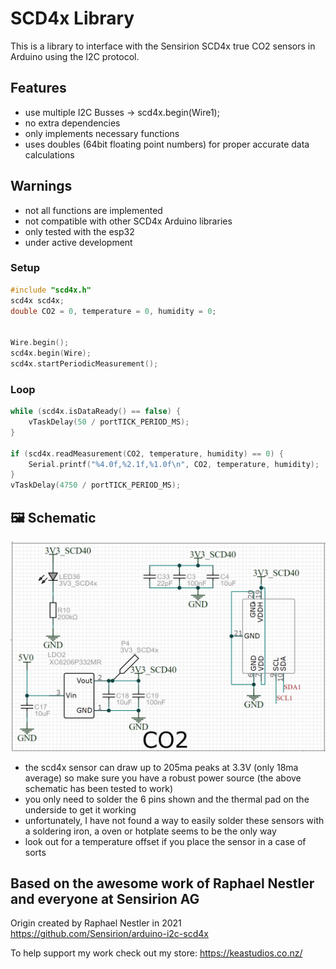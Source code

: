 # SCD4x Library

This is a library to interface with the Sensirion SCD4x true CO2 sensors in Arduino using the I2C protocol.

## Features
- use multiple I2C Busses -> scd4x.begin(Wire1);
- no extra dependencies
- only implements necessary functions
- uses doubles (64bit floating point numbers) for proper accurate data calculations

## Warnings
- not all functions are implemented
- not compatible with other SCD4x Arduino libraries
- only tested with the esp32
- under active development

### Setup
```c++
#include "scd4x.h"
scd4x scd4x;
double CO2 = 0, temperature = 0, humidity = 0;


Wire.begin();
scd4x.begin(Wire);
scd4x.startPeriodicMeasurement();
```
### Loop
```c++
while (scd4x.isDataReady() == false) {
	vTaskDelay(50 / portTICK_PERIOD_MS);
}

if (scd4x.readMeasurement(CO2, temperature, humidity) == 0) {
	Serial.printf("%4.0f,%2.1f,%1.0f\n", CO2, temperature, humidity);
}
vTaskDelay(4750 / portTICK_PERIOD_MS);
```

## 🖼️ Schematic
![Schematic](/images/schematic.png)
- the scd4x sensor can draw up to 205ma peaks at 3.3V (only 18ma average) so make sure you have a robust power source (the above schematic has been tested to work)
- you only need to solder the 6 pins shown and the thermal pad on the underside to get it working
- unfortunately, I have not found a way to easily solder these sensors with a soldering iron, a oven or hotplate seems to be the only way
- look out for a temperature offset if you place the sensor in a case of sorts

## Based on the awesome work of Raphael Nestler and everyone at Sensirion AG
Origin created by Raphael Nestler in 2021
https://github.com/Sensirion/arduino-i2c-scd4x


To help support my work check out my store: https://keastudios.co.nz/
